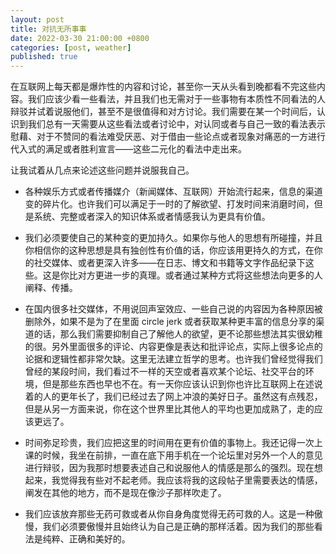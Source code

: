 ```yaml
---
layout: post
title: 对抗无所事事
date: 2022-03-30 21:00:00 +0800
categories: [post, weather]
published: true
---
```


在互联网上每天都是爆炸性的内容和讨论，甚至你一天从头看到晚都看不完这些内容。我们应该少看一些看法，并且我们也无需对于一些事物有本质性不同看法的人辩驳并试着说服他们，甚至不是很值得和对方讨论。我们需要在某一个时间后，认识到我们总有一天需要从这些看法或者讨论中，对认同或者与自己一致的看法表示慰藉、对于不赞同的看法难受厌恶、对于借由一些论点或者现象对痛恶的一方进行代入式的满足或者胜利宣言——这些二元化的看法中走出来。

让我试着从几点来论述这些问题并说服我自己。

* 各种娱乐方式或者传播媒介（新闻媒体、互联网）开始流行起来，信息的渠道变的碎片化。也许我们可以满足于一时的了解欲望、打发时间来消磨时间，但是系统、完整或者深入的知识体系或者情感我认为更具有价值。

* 我们必须要使自己的某种变的更加持久。如果你与他人的思想有所碰撞，并且你相信你的这种思想是具有独创性有价值的话，你应该用更持久的方式，在你的社交媒体、或者更深入许多——在日志、博文和书籍等文字作品纪录下这些。这是你比对方更进一步的真理。或者通过某种方式将这些想法向更多的人阐释、传播。

* 在国内很多社交媒体，不用说回声室效应、一些自己说的内容因为各种原因被删除外，如果不是为了在里面 circle jerk 或者获取某种更丰富的信息分享的渠道的话，那么我们需要抑制自己了解他人的欲望，更不论那些想法其实很幼稚的很。另外里面很多的评论、内容更像是表达和批评论点，实际上很多论点的论据和逻辑性都非常欠缺。这里无法建立哲学的思考。也许我们曾经觉得我们曾经的某段时间，我们看过不一样的天空或者喜欢某个论坛、社交平台的环境，但是那些东西也早也不在。有一天你应该认识到你也许比互联网上在述说着的人的更年长了，我们已经过去了网上冲浪的美好日子。虽然这有点残忍，但是从另一方面来说，你在这个世界里比其他人的平均也更加成熟了，走的应该更远了。

* 时间弥足珍贵，我们应把这里的时间用在更有价值的事物上。我还记得一次上课的时候，我坐在前排，一直在底下用手机在一个论坛里对另外一个人的意见进行辩驳，因为我那时想要表述自己和说服他人的情感是那么的强烈。现在想起来，我觉得我有些对不起老师。我应该将我的这段帖子里需要表达的情感，阐发在其他的地方，而不是现在像沙子那样吹走了。

* 我们应该放弃那些无药可救或者从你自身角度觉得无药可救的人。这是一种傲慢，我们必须要傲慢并且始终认为自己是正确的那样活着。因为我们的那些看法是纯粹、正确和美好的。
